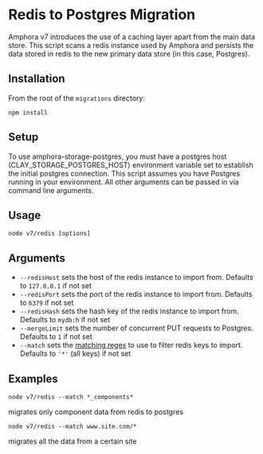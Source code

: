 # Redis to Postgres Migration

Amphora v7 introduces the use of a caching layer apart from the main data store. This script scans a redis instance used by Amphora and persists the data stored in redis to the new primary data store (in this case, Postgres).

## Installation

From the root of the `migrations` directory:

```
npm install
```

## Setup

To use amphora-storage-postgres, you must have a postgres host (CLAY_STORAGE_POSTGRES_HOST) environment variable set to establish the initial postgres connection. This script assumes you have Postgres running in your environment. All other arguments can be passed in via command line arguments.

## Usage

```
node v7/redis [options]
```

## Arguments

* `--redisHost` sets the host of the redis instance to import from. Defaults to `127.0.0.1` if not set
* `--redisPort` sets the port of the redis instance to import from. Defaults to `6379` if not set
* `--redisHash` sets the hash key of the redis instance to import from. Defaults to `mydb:h` if not set
* `--mergeLimit` sets the number of concurrent PUT requests to Postgres. Defaults to `1` if not set
* `--match` sets the [matching regex](https://redis.io/commands/scan#the-match-option) to use to filter redis keys to import. Defaults to `'*'` (all keys) if not set

## Examples

```
node v7/redis --match *_components*
```

migrates only component data from redis to postgres

```
node v7/redis --match www.site.com/*
```

migrates all the data from a certain site

